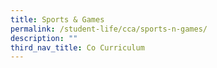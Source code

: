 ```yaml
---
title: Sports & Games
permalink: /student-life/cca/sports-n-games/
description: ""
third_nav_title: Co Curriculum
---
```

